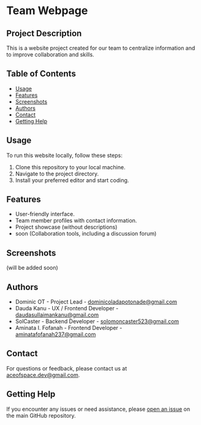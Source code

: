 # Team Webpage

## Project Description

This is a website project created for our team to centralize information and to improve collaboration and skills.


## Table of Contents


- [Usage](#usage)
- [Features](#features)
- [Screenshots](#screenshots)
- [Authors](#authors)
- [Contact](#contact)
- [Getting Help](#getting-help)


## Usage

To run this website locally, follow these steps:

1. Clone this repository to your local machine.
2. Navigate to the project directory.
3. Install your preferred editor and start coding.


## Features

- User-friendly interface.
- Team member profiles with contact information.
- Project showcase (without descriptions)
- soon (Collaboration tools, including a discussion forum)

## Screenshots
(will be added soon)





## Authors

- Dominic OT - Project Lead - [dominicoladapotonade@gmail.com](mailto:dominicoladapotonade@gmail.com)
- Dauda Kanu - UX / Frontend Developer - [daudasullaimankanu@gmail.com](mailto:daudasullaimankanu@gmail.com)
- SolCaster - Backend Developer - [solomoncaster523@gmail.com](mailto:solomoncaster523@gmail.com)
- Aminata I. Fofanah - Frontend Developer - [aminatafofanah237@gmail.com](mailto:aminatafofanah237@gmail)

## Contact

For questions or feedback, please contact us at [aceofspace.dev@gmail.com](mailto:aceofspace.dev@gmail.com).


## Getting Help

If you encounter any issues or need assistance, please [open an issue](https://github.com/ace-of-space/web-project/issues) on the main GitHub repository.
